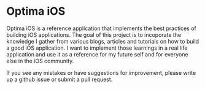 # Optima iOS

Optima iOS is a reference application that implements the best practices of building iOS applications. 
The goal of this project is to incoporate the knowledge I gather from various blogs, articles and tutorials 
on how to build a good iOS application. I want to implement those learnings in a real life application and use it as a reference 
for my future self and for everyone else in the iOS community.

If you see any mistakes or have suggestions for improvement, please write up a github issue or submit a pull request.
